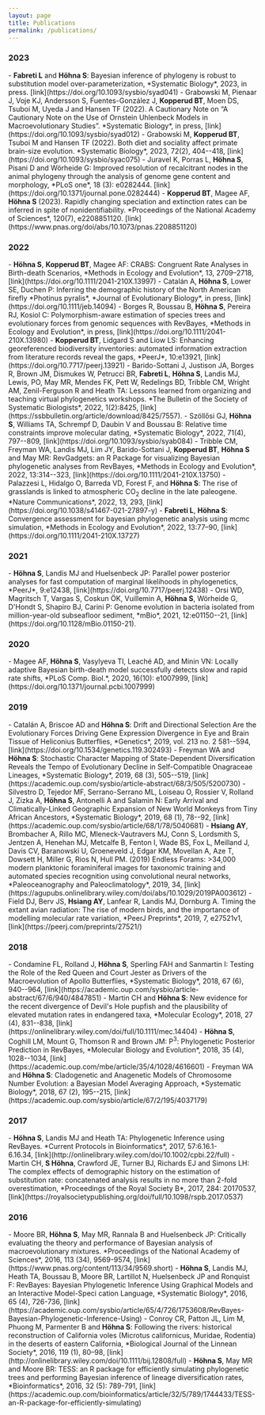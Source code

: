 ```yaml
---
layout: page
title: Publications
permalink: /publications/
---
```

<h3>2023</h3>
- <strong>Fabreti L</strong> and <strong>H&ouml;hna S</strong>: Bayesian inference of phylogeny is robust to substitution model over-parameterization, *Systematic Biology*, 2023, in press. [link](https://doi.org/10.1093/sysbio/syad041)
- Grabowski M, Pienaar J, Voje KJ, Andersson S, Fuentes-González J, <strong>Kopperud BT</strong>, Moen DS, Tsuboi M, Uyeda J and Hansen TF (2022). A Cautionary Note on “A Cautionary Note on the Use of Ornstein Uhlenbeck Models in Macroevolutionary Studies”. *Systematic Biology*, in press, [link](https://doi.org/10.1093/sysbio/syad012)
- Grabowski M, <strong>Kopperud BT</strong>, Tsuboi M and Hansen TF (2022). Both diet and sociality affect primate brain-size evolution. *Systematic Biology*, 2023, 72(2), 404--418, [link](https://doi.org/10.1093/sysbio/syac075)
- Juravel K, Porras L, <strong>H&ouml;hna S</strong>, Pisani D and Wörheide G: Improved resolution of recalcitrant nodes in the animal phylogeny through the analysis of genome gene content and morphology, *PLoS one*, 18 (3): e0282444. [link](https://doi.org/10.1371/journal.pone.0282444)
- <strong>Kopperud BT</strong>, Magee AF, <strong>H&ouml;hna S</strong> (2023). Rapidly changing speciation and extinction rates can be inferred in spite of nonidentifiability. *Proceedings of the National Academy of Sciences*, 120(7), e2208851120. [link](https://www.pnas.org/doi/abs/10.1073/pnas.2208851120)

<h3>2022</h3>
- <strong>H&ouml;hna S</strong>, <strong>Kopperud BT</strong>, Magee AF: CRABS: Congruent Rate Analyses in Birth-death Scenarios, *Methods in Ecology and Evolution*, 13, 2709–2718, [link](https://doi.org/10.1111/2041-210X.13997)
- Catalán A, <strong>H&ouml;hna S</strong>, Lower SE, Duchen P: Inferring the demographic history of the North American firefly *Photinus pyralis*, *Journal of Evolutionary Biology*, in press, [link](https://doi.org/10.1111/jeb.14094)
- Borges R, Boussau B, <strong>H&ouml;hna S</strong>, Pereira RJ, Kosiol C: Polymorphism-aware estimation of species trees and evolutionary forces from genomic sequences with RevBayes, *Methods in Ecology and Evolution*, in press, [link](https://doi.org/10.1111/2041-210X.13980)
- <strong>Kopperud BT</strong>, Lidgard S and Liow LS: Enhancing georeferenced biodiversity inventories: automated information extraction from literature records reveal the gaps, *PeerJ*, 10:e13921, [link](https://doi.org/10.7717/peerj.13921)
- Barido-Sottani J, Justison JA, Borges R, Brown JM, Dismukes W, Petrucci BR, <strong>Fabreti L</strong>, <strong>H&ouml;hna S</strong>, Landis MJ, Lewis, PO, May MR, Mendes FK, Pett W, Redelings BD, Tribble CM, Wright AM, Zenil-Ferguson R and Heath TA: Lessons learned from organizing and teaching virtual phylogenetics workshops. *The Bulletin of the Society of Systematic Biologists*, 2022, 1(2):8425, [link](https://ssbbulletin.org/article/download/8425/7557).
- Sz&ouml;ll&#337;si GJ, <strong>H&ouml;hna S</strong>, Williams TA, Schrempf D, Daubin V and Boussau B: Relative time constraints improve molecular dating, *Systematic Biology*, 2022, 71(4), 797--809, [link](https://doi.org/10.1093/sysbio/syab084)
- Tribble CM, Freyman WA, Landis MJ, Lim JY, Barido-Sottani J, <strong>Kopperud BT</strong>, <strong>H&ouml;hna S</strong> and May MR: RevGadgets: an R Package for visualizing Bayesian phylogenetic analyses from RevBayes, *Methods in Ecology and Evolution*, 2022, 13:314--323, [link](https://doi.org/10.1111/2041-210X.13750)
- Palazzesi L, Hidalgo O, Barreda VD, Forest F, and <strong>H&ouml;hna S</strong>: The rise of grasslands is linked to atmospheric CO<sub>2</sub> decline in the late paleogene. *Nature Communications*, 2022, 13, 293, [link](https://doi.org/10.1038/s41467-021-27897-y)
- <strong>Fabreti L</strong>, <strong>H&ouml;hna S</strong>: Convergence assessment for bayesian phylogenetic analysis using mcmc simulation, *Methods in Ecology and Evolution*, 2022, 13:77–90, [link](https://doi.org/10.1111/2041-210X.13727)

<h3>2021</h3>
- <strong>H&ouml;hna S</strong>, Landis MJ and Huelsenbeck JP: Parallel power posterior analyses for fast computation of marginal likelihoods in phylogenetics, *PeerJ*, 9:e12438, [link](https://doi.org/10.7717/peerj.12438)
- Orsi WD, Magritsch T, Vargas S, Coskun &Ouml;K, Vuillemin A, <strong>H&ouml;hna S</strong>, W&ouml;rheide G, D'Hondt S, Shapiro BJ, Carini P: Genome evolution in bacteria isolated from million-year-old subseafloor sediment, *mBio*, 2021, 12:e01150--21, [link](https://doi.org/10.1128/mBio.01150-21).

<h3>2020</h3>
- Magee AF, <strong>H&ouml;hna S</strong>, Vasylyeva TI, Leaché AD, and Minin VN: Locally adaptive Bayesian birth-death model successfully detects slow and rapid rate shifts, *PLoS Comp. Biol.*, 2020, 16(10): e1007999, [link](https://doi.org/10.1371/journal.pcbi.1007999)


<h3>2019</h3>
- Catalán A, Briscoe AD and <strong>H&ouml;hna S</strong>: Drift and Directional Selection Are the Evolutionary Forces Driving Gene Expression Divergence in Eye and Brain Tissue of Heliconius Butterflies, *Genetics*, 2019, vol. 213 no. 2 581--594, [link](https://doi.org/10.1534/genetics.119.302493)
- Freyman WA and <strong>H&ouml;hna S</strong>: Stochastic Character Mapping of State-Dependent Diversification Reveals the Tempo of Evolutionary Decline in Self-Compatible Onagraceae Lineages, *Systematic Biology*, 2019, 68 (3), 505--519, [link](https://academic.oup.com/sysbio/article-abstract/68/3/505/5200730)
- Silvestro D, Tejedor MF, Serrano-Serrano ML, Loiseau O, Rossier V, Rolland J, Zizka A, <strong>H&ouml;hna S</strong>, Antonelli A and Salamin N: Early Arrival and Climatically-Linked Geographic Expansion of New World Monkeys from Tiny African Ancestors, *Systematic Biology*, 2019, 68 (1), 78--92, [link](https://academic.oup.com/sysbio/article/68/1/78/5040681)
- <strong>Hsiang AY</strong>, Brombacher A, Rillo MC, Mleneck-Vautravers MJ, Conn S, Lordsmith S, Jentzen A, Henehan MJ, Metcalfe B, Fenton I, Wade BS, Fox L, Meilland J, Davis CV, Baranowski U, Groeneveld J, Edgar KM, Movellan A, Aze T, Dowsett H, Miller G, Rios N, Hull PM. (2019) Endless Forams: >34,000 modern planktonic foraminiferal images for taxonomic training and automated species recognition using convolutional neural networks, *Paleoceanography and Paleoclimatology*, 2019, 34, [link](https://agupubs.onlinelibrary.wiley.com/doi/abs/10.1029/2019PA003612)
- Field DJ, Berv JS, <strong>Hsiang AY</strong>, Lanfear R, Landis MJ, Dornburg A. Timing the extant avian radiation: The rise of modern birds, and the importance of modelling molecular rate variation, *PeerJ Preprints*, 2019, 7, e27521v1, [link](https://peerj.com/preprints/27521/)

<h3>2018</h3>
- Condamine FL, Rolland J, <strong>H&ouml;hna S</strong>, Sperling FAH and Sanmartin I: Testing the Role of the Red Queen and Court Jester as Drivers of the Macroevolution of Apollo Butterflies, *Systematic Biology*, 2018, 67 (6), 940--964, [link](https://academic.oup.com/sysbio/article-abstract/67/6/940/4847851)
- Martin CH and <strong>H&ouml;hna S</strong>: New evidence for the recent divergence of Devil's Hole pupfish and the plausibility of elevated mutation rates in endangered taxa, *Molecular Ecology*, 2018, 27 (4), 831--838, [link](https://onlinelibrary.wiley.com/doi/full/10.1111/mec.14404)
- <strong>H&ouml;hna S</strong>, Coghill LM, Mount G, Thomson R and Brown JM: P<sup>3</sup>: Phylogenetic Posterior Prediction in RevBayes, *Molecular Biology and Evolution*, 2018, 35 (4), 1028--1034, [link](https://academic.oup.com/mbe/article/35/4/1028/4616601)
- Freyman WA and <strong>H&ouml;hna S</strong>: Cladogenetic and Anagenetic Models of Chromosome Number Evolution: a Bayesian Model Averaging Approach, *Systematic Biology*, 2018, 67 (2), 195--215, [link](https://academic.oup.com/sysbio/article/67/2/195/4037179)


<h3>2017</h3>
- <strong>H&ouml;hna S</strong>, Landis MJ and Heath TA: Phylogenetic Inference using RevBayes. *Current Protocols in Bioinformatics*, 2017, 57:6.16.1-6.16.34, [link](http://onlinelibrary.wiley.com/doi/10.1002/cpbi.22/full)
- Martin CH, <strong>S H&ouml;hna</strong>, Crawford JE, Turner BJ, Richards EJ and Simons LH: The complex effects of demographic history on the estimation of substitution rate: concatenated analysis results in no more than 2-fold overestimation, *Proceedings of the Royal Society B*, 2017, 284: 20170537, [link](https://royalsocietypublishing.org/doi/full/10.1098/rspb.2017.0537)

<h3>2016</h3>
- Moore BR, <strong>H&ouml;hna S</strong>, May MR, Rannala B and Huelsenbeck JP: Critically evaluating the theory and performance of Bayesian analysis of macroevolutionary mixtures. *Proceedings of the National Academy of Sciences*, 2016, 113 (34), 9569-9574, [link](https://www.pnas.org/content/113/34/9569.short)
- <strong>H&ouml;hna S</strong>, Landis MJ, Heath TA, Boussau B, Moore BR, Lartillot N, Huelsenbeck JP and Ronquist F: RevBayes: Bayesian Phylogenetic Inference Using Graphical Models and an Interactive Model-Speci cation Language, *Systematic Biology*, 2016, 65 (4), 726-736, [link](https://academic.oup.com/sysbio/article/65/4/726/1753608/RevBayes-Bayesian-Phylogenetic-Inference-Using)
- Conroy CR, Patton JL, Lim M, Phuong M, Parmenter B and <strong>H&ouml;hna S</strong>: Following the rivers: historical reconstruction of California voles (Microtus californicus, Muridae, Rodentia) in the deserts of eastern California, *Biological Journal of the Linnean Society*, 2016, 119 (1), 80–98, [link](http://onlinelibrary.wiley.com/doi/10.1111/bij.12808/full)
- <strong>H&ouml;hna S</strong>, May MR and Moore BR: TESS: an R package for efficiently simulating phylogenetic trees and performing Bayesian inference of lineage diversification rates, *Bioinformatics*, 2016, 32 (5): 789-791, [link](https://academic.oup.com/bioinformatics/article/32/5/789/1744433/TESS-an-R-package-for-efficiently-simulating)
